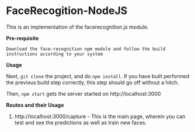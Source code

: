 # FaceRecogition-NodeJS
This is an implementation of the facerecognition.js module. 


**Pre-requisite**

	Download the face-recognition npm module and follow the build instructions according to your system
	
**Usage**

Next, `git clone` the project, and do `npm install`. If you have built performed the previous build step correctly, this step should go off without a hitch.

Then, `npm start` gets the server started on http://localhost:3000

**Routes and their Usage**

1. http://localhost:3000/capture - This is the main page, wherein you can test and see the predictions as well as train new faces.
